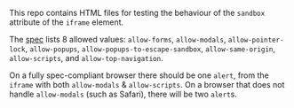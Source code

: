 This repo contains HTML files for testing the behaviour of the `sandbox` attribute of the `iframe` element.

The [spec] lists 8 allowed values: `allow-forms`, `allow-modals`, `allow-pointer-lock`, `allow-popups`, `allow-popups-to-escape-sandbox`, `allow-same-origin`, `allow-scripts`, and `allow-top-navigation`.

On a fully spec-compliant browser there should be one `alert`, from the `iframe` with both `allow-modals` & `allow-scripts`. On a browser that does not handle `allow-modals` (such as Safari), there will be two `alert`s.

  [spec]: https://html.spec.whatwg.org/multipage/embedded-content.html#attr-iframe-sandbox
